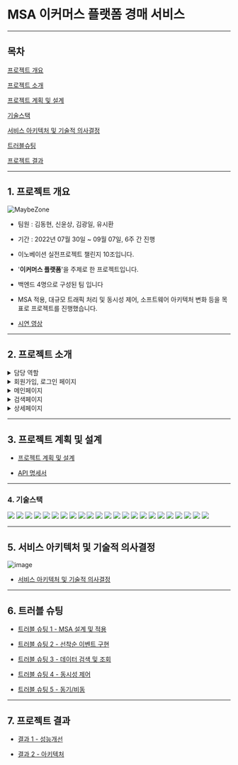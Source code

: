 # MSA 이커머스 플랫폼 경매 서비스  


* * *  

## 목차
[프로젝트 개요](#1-프로젝트-개요)  

[프로젝트 소개](#2-프로젝트-소개)  

[프로젝트 계획 및 설계](#3-프로젝트-계획-및-설계) 

[기술스택](#4-기술스택)  

[서비스 아키텍처 및 기술적 의사결정](#5-서비스-아키텍처-및-기술적-의사결정)  

[트러블슈팅](#6-트러블-슈팅)  

[프로젝트 결과](#7-프로젝트-결과)  

* * *  

## 1. 프로젝트 개요

![MaybeZone](https://github.com/challenge-first/About/assets/134407121/2a4a7e82-c399-4b9c-83cc-107eb5a57969)   

- 팀원 : 김동현, 신윤상, 김광일, 유시환
    
- 기간 : 2022년 07월 30일 ~ 09월 07일, 6주 간 진행
  
- 이노베이션 실전프로젝트 챌린지 10조입니다.

- '__이커머스 플랫폼__'을 주제로 한 프로젝트입니다.    
 
- 백엔드 4명으로 구성된 팀 입니다  
  
- MSA 적용, 대규모 트래픽 처리 및 동시성 제어, 소프트웨어 아키텍처 변화 등을 목표로 프로젝트를 진행했습니다.    
  
- [시연 영상](https://youtu.be/2ey6WT7xDc0?si=5JjYzkGk7hrGTJuZ)  

* * *  

## 2. 프로젝트 소개


<details>
<summary> 담당 역할 </summary>  

  

| 이름 | 담당 역할 |
| --- | --- |
| 김동현(팀장) |  상품 도메인 개발 
|             |  상품 검색, 조회, 필터, 페이징 성능 개선
|             |  상품 서버 구현 / CI/CD 배포 환경 구성
|             |  모놀리스 초기 디렉토리 구조 설정
|             |  모놀리스에서 상품 검색 및 조회 기능 구현
|             |  Junit, Mockito를 활용한 테스트 구현
|             |  상품 도메인 조회 검색, 필터 기능 구현
|             |  상품 데이터 수집
|             |  Front-End MVP 구현
|             |  Front-End 상품 검색, 조회 구현 |  
|-|-|
| 신윤상 |  상품 데이터 수집
|             |  모놀리스에서 회원 기능 구현
|             |  모놀리스에서 Junit, Mockito를 활용한 Test 코드 작성
|             |  초기 MSA 구조 설계
|             |  APIGatewayServer 구현
|             |  이벤트 도메인 설계
|             |  Redis 및 Kafka 사용하여 이벤트 대기열 서버 및 스케줄러 서버 구현
|             |  이벤트 쿠폰 발급 서버 구현
|             |  회원 서버 구현 / CI/CD 배포 환경 구성
|             |  Jmeter nGrinder를 사용한 테스트 |  
|-|-|
| 김광일 |  상품 데이터 수집
|             |   모놀리스에서 경매 조회 기능 구현
|             |  모놀리스에서 주문 결제 기능 구현
|             |  모놀리스에서 Junit, Mockito를 활용한 Test 코드 작성
|             |  Jmeter, nGrinder를 활용한 동시성 테스트 / 테스트 모니터링
|             |  Prometheus, Grafana 모니터링 서버 구현
|             |  결제 서버 구현 / CI/CD 배포 환경 구성
|             |  이벤트 도메인 설계
|             |  이벤트 쿠폰 발급 서버 구현
|             |  Redisson 분산 락 사용하여, 이벤트 대기열 서버 구현
|             |  Docker-compose 활용 Kafka 서버 구축
|             |  로그인, 포인트 조회, 포인트 충전, 결제 Front-End 구현 |  
|-|-|           
| 유시환 | - 상품 데이터 수집
|             |  모놀리스에서 로깅, Dto, 경매 입찰 기능 구현
|             |  모놀리스에서 Junit, Mockito를 활용한 Test 코드 작성
|             |  Jmeter를 활용한 동시성 테스트
|             |  경매 도메인 조회/입찰/낙찰 기능 구현
|             |  스프링 AOP를 활용한 로깅 구현
|             |  Zipkin, Micrometer를 활용한 분산추적 기능 구현 및 배포
|             |  Resilience4j를 활용한 CircuitBreaker 패턴 구현
|             |  소프트웨어 아키텍처 변경
|             |  경매, 상품의 카프카 메세지 Producer, Consumer 구현
|             |  상품 상세 조회 Front-End 구현
|             |  경매 조회/낙찰 Front-End 구현 
|             |  Readme, Wiki 작성 |

</details>

<details>
<summary> 회원가입, 로그인 페이지 </summary>  
  <img src='./src/main/resources/images/GGsignuplogin.png' width="70%">  
  
  - 회원가입, 로그인 
</details>

<details>
<summary> 메인페이지 </summary>  
  <img src='./src/main/resources/images/GGmain.png' width="70%">  
  
  - 게시물 조회, 검색    
</details>

<details>
<summary> 검색페이지 </summary>  
   <img src='./src/main/resources/images/GGsearchtitle.png' width="70%">  
  
  - 제목 검색  

   <img src='./src/main/resources/images/GGsearchwriter.png' width="70%">  
   
   - 작성자 검색    
</details>  

<details>
<summary> 상세페이지 </summary>    
  <img src='./src/main/resources/images/GGcreatepost.png' width="70%">  
  
  - 게시글 작성,수정,삭제  

  <img src='./src/main/resources/images/GGcreatecomment.png' width="70%">  
  
  - 댓글 작성,수정,삭제  
</details>   

* * *  

## 3. 프로젝트 계획 및 설계
  
- [프로젝트 계획 및 설계](https://github.com/challenge-first/About/wiki/Project-%7C-Plan-&-Design)
  
- [API 명세서](https://github.com/challenge-first/About/wiki#3-api) 

* * *  
  
### 4. 기술스택

<img src="https://img.shields.io/badge/MSA-232F3E?style=for-the-badge"/> <img src="https://img.shields.io/badge/OpenJDK-232F3E?style=for-the-badge&logo=OpenJDK&logoColor=white"/> <img src="https://img.shields.io/badge/MSA-232F3E?style=for-the-badge"/> <img src="https://img.shields.io/badge/Spring-6DB33F?style=for-the-badge&logo=Spring&logoColor=white"> <img src="https://img.shields.io/badge/Springboot-6DB33F?style=for-the-badge&logo=Springboot&logoColor=white"> <img src="https://img.shields.io/badge/SpringAOP-6DB33F?style=for-the-badge"> <img src="https://img.shields.io/badge/gradle-02303A?style=for-the-badge&logo=gradle&logoColor=white"> <img src="https://img.shields.io/badge/Apache_Kafka-02303A?style=for-the-badge"> <img src="https://img.shields.io/badge/mysql-4479A1?style=for-the-badge&logo=mysql&logoColor=white"> <img src="https://img.shields.io/badge/amazonec2-FF9900?style=for-the-badge&logo=amazonec2&logoColor=white"/> <img src="https://img.shields.io/badge/amazonrds-527FFF?style=for-the-badge&logo=amazonrds&logoColor=white"/> <img src="https://img.shields.io/badge/Zipkin-4479A1?style=for-the-badge"/> <img src="https://img.shields.io/badge/Resilience4j-4479A1?style=for-the-badge"/> <img src="https://img.shields.io/badge/redis-DC382D?style=for-the-badge&logo=redis&logoColor=white"/> <img src="https://img.shields.io/badge/JWT-999999?style=for-the-badge"> <img src="https://img.shields.io/badge/Jmeter-999999?style=for-the-badge"> <img src="https://img.shields.io/badge/nGrinder-999999?style=for-the-badge"> <img src="https://img.shields.io/badge/nGrinder-999999?style=for-the-badge"> <img src="https://img.shields.io/badge/Querydsl-999999?style=for-the-badge"/> <img src="https://img.shields.io/badge/Prometheus-999999?style=for-the-badge"/> <img src="https://img.shields.io/badge/Grafana-999999?style=for-the-badge"/> <img src="https://img.shields.io/badge/GithubAction-999999?style=for-the-badge"/> <img src="https://img.shields.io/badge/Docker-999999?style=for-the-badge"/>

* * *  

## 5. 서비스 아키텍처 및 기술적 의사결정  

![image](https://github.com/challenge-first/About/assets/134407121/f32017ad-edd1-44d5-a05a-518aede2c933) 

     
- [서비스 아키텍처 및 기술적 의사결정](https://github.com/challenge-first/About/wiki/Project-%7C-Result-1-%E2%80%90-Architecture#1-%EC%84%9C%EB%B9%84%EC%8A%A4-%EC%95%84%ED%82%A4%ED%85%8D%EC%B2%98)

* * *  

## 6. 트러블 슈팅

- [트러블 슈팅 1 - MSA 설계 및 적용](https://github.com/challenge-first/About/wiki/Project-%7C-Troubleshooting#1-msa-%EC%84%A4%EA%B3%84-%EB%B0%8F-%EC%A0%81%EC%9A%A9)

 
- [트러블 슈팅 2 - 선착순 이벤트 구현](https://github.com/challenge-first/About/wiki/Project-%7C-Troubleshooting#2-%EC%84%A0%EC%B0%A9%EC%88%9C-%EC%9D%B4%EB%B2%A4%ED%8A%B8-%EA%B5%AC%ED%98%84)

  
- [트러블 슈팅 3 - 데이터 검색 및 조회](https://github.com/challenge-first/About/wiki/Project-%7C-Troubleshooting#3-%EB%8D%B0%EC%9D%B4%ED%84%B0-%EA%B2%80%EC%83%89--%EC%A1%B0%ED%9A%8C) 

  
- [트러블 슈팅 4 - 동시성 제어](https://github.com/challenge-first/About/wiki/Project-%7C-Troubleshooting#4-%EB%8F%99%EC%8B%9C%EC%84%B1-%EC%A0%9C%EC%96%B4) 

  
- [트러블 슈팅 5 - 동기/비동](https://github.com/challenge-first/About/wiki/Project-%7C-Troubleshooting#5-%EB%8F%99%EA%B8%B0%EB%B9%84%EB%8F%99%EA%B8%B0) 

* * *  

## 7. 프로젝트 결과  

- [결과 1 - 성능개선](https://github.com/challenge-first/About/wiki/Project-%7C-Result-2-%E2%80%90--Improvements)

   
- [결과 2 - 아키텍처](https://github.com/challenge-first/About/wiki/Project-%7C-Result-1-%E2%80%90-Architecture)



